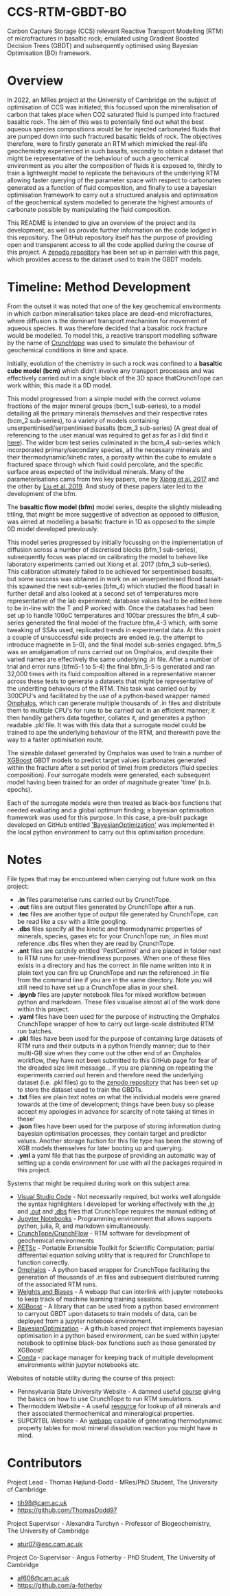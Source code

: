 # CCS-RTM-GBDT-BO
Carbon Capture Storage (CCS) relevant Reactive Transport Modelling (RTM) of microfractures in basaltic rock; emulated using Gradient Boosted Decision Trees (GBDT) and subsequently optimised using Bayesian Optimisation (BO) framework.

# Overview

In 2022, an MRes project at the University of Cambridge on the subject of optimisation of CCS was initiated; this focussed upon the mineralisation of carbon that takes place when CO2 saturated fluid is pumped into fractured basaltic rock. The aim of this was to potentially find out what the best aqueous species compositions would be for injected carbonated fluids that are pumped down into such fractured basaltic fields of rock. The objectives therefore, were to firstly generate an RTM which mimicked the real-life geochemistry experienced in such basalts, secondly to obtain a dataset that might be representative of the behaviour of such a geochemical environment as you alter the composition of fluids it is exposed to, thirdly to train a lightweight model to replicate the behaviours of the underlying RTM allowing faster querying of the parameter space with respect to carbonates generated as a function of fluid composition, and finally to use a bayesian optimisation framework to carry out a structured analysis and optimisation of the geochemical system modelled to generate the highest amounts of carbonate possible by manipulating the fluid composition.

This README is intended to give an overview of the project and its development, as well as provide further information on the code lodged in this repository. The GitHub repository itself has the purpose of providing open and transparent access to all the code applied during the course of this project. A [zenodo repository](https://zenodo.org/record/6774384#.Yr1ntuzMJb_) has been set up in parralel with this page, which provides access to the dataset used to train the GBDT models.

# Timeline: Method Development

From the outset it was noted that one of the key geochemical environments in which carbon mineralisation takes place are dead-end microfractures, where diffusion is the dominant transport mechanism for movement of aqueous species. It was therefore decided that a basaltic rock fracture would be modelled. To model this, a reactive transport modelling software by the name of [Crunchtope](https://bitbucket.org/crunchflow/crunchtope-dev/wiki/Home) was used to simulate the behaviour of geochemical conditions in time and space.

Initially, evolution of the chemistry in such a rock was confined to a **basaltic cube model (bcm)** which didn't involve any transport processes and was effectively carried out in a single block of the 3D space thatCrunchTope can work within; this made it a 0D model.

This model progressed from a simple model with the correct volume fractions of the major mineral groups (bcm_1 sub-series), to a model detailing all the primary minerals themselves and their respective rates (bcm_2 sub-series), to a variety of models containing unserpentinised/serpentinised basalts (bcm_3 sub-series) (A great deal of referencing to the user manual was required to get as far as I did find it [here](https://netl.doe.gov/sites/default/files/netl-file/CrunchFlow-Manual.pdf)). The wider bcm test series culminated in the bcm_4 sub-series which incorporated primary/secondary species, all the necessary minerals and their thermodynamic/kinetic rates, a porosity within the cube to emulate a fractured space through which fluid could percolate, and the specific surface areas expected of the individual minerals. Many of the parameterisations cams from two key papers, one by [Xiong et al. 2017](https://www.sciencedirect.com/science/article/pii/S1750583617305595?via%3Dihub) and the other by [Liu et al. 2019](https://www.sciencedirect.com/science/article/pii/S1750583618309009?via%3Dihub). And study of these papers later led to the development of the bfm.

The **basaltic flow model (bfm)** model series, despite the slightly misleading titling, that might be more suggestive of advection as opposed to diffusion, was aimed at modelling a basaltic fracture in 1D as opposed to the simple 0D model developed previously.

This model series progressed by initially focussing on the implementation of diffusion across a number of discretised blocks (bfm_1 sub-series), subsequently  focus was placed on calibrating the model to behave like laboratory experiments carried out Xiong et al. 2017 (bfm_3 sub-series). This calibration ultimately failed to be achieved for serpentinised basalts, but some success was obtained in work on an unserpentinised flood basalt- this spawned the next sub-series (bfm_4) which studied the flood basalt in further detail and also looked at a second set of temperatures more representative of the lab experiment; database values had to be edited here to be in-line with the T and P worked with. Once the databases had been set up to handle 100oC temperatures and 100bar pressures the bfm_4 sub-series generated the final model of the fracture bfm_4-3 which, with some tweaking of SSAs used, replicated trends in experimental data. At this point a couple of unsuccessful side projects are ended (e.g. the attempt to introduce magnetite in 5-0), and the final model sub-series engaged. bfm_5 was an amalgamation of runs carried out on Omphalos, and despite their varied names are effectively the same underlying .in file. After a number of trial and error runs (bfm5-1 to 5-4) the final bfm_5-5 is generated and ran 32,000 times with its fluid composition altered in a representative manner across these tests to generate a datasets that might be representative of the underlting behaviours of the RTM. This task was carried out by 300CPU's and facilitated by the use of a python-based wrapper named [Omphalos](https://github.com/a-fotherby/Omphalos), which can generate multiple thousands of .in files and distribute them to multiple CPU's for runs to be carried out in an efficient manner; it then handily gathers data together, collates it, and generates a python readable .pkl file. It was with this data that a surrogate model could be trained to ape the underlying behaviour of the RTM, and therewith pave the way to a faster optimisation route.

The sizeable dataset generated by Omphalos was used to train a number of [XGBoost](https://xgboost.readthedocs.io/en/stable/) GBDT models to predict target values (carbonates generated within the fracture after a set period of time) from predictors (fluid species composition). Four surrogate models were generated, each subsequent model having been trained for an order of magnitude greater 'time' (n.b. epochs).

Each of the surrogate models were then treated as black-box functions that needed evaluating and a global optimum finding; a bayesian optimisation framework was used for this purpose. In this case, a pre-built package developed on GitHub entitled ['BayesianOptimization'](https://github.com/fmfn/BayesianOptimization) was implemented in the local python environment to carry out this optimisation procedure.

# Notes
File types that may be encountered when carrying out future work on this project:
* **.in** files parameterise runs carried out by CrunchTope.
* **.out** files are output files generated by CrunchTope after a run.
* **.tec** files are another type of output file generated by CrunchTope, can be read like a csv with a little googling.
* **.dbs** files specify all the kinetic and thermodynamic properties of minerals, species, gases etc for your CrunchTope run; .in files must reference .dbs files when they are read by CrunchTope.
* **.ant** files are catchily entitled 'PestControl' and are placed in folder next to RTM runs for user-friendliness purposes. When one of these files exists in a directory and has the correct .in file name written into it in plain text you can fire up CrunchTope and run the referenced .in file from the command line if you are in the same directory. Note you will still need to have set up a CrunchTope alias in your shell.
* **.ipynb** files are jupyter notebook files for mixed workflow between python and markdown. These files visualise almost all of the work done within this project.
* **.yaml** files have been used for the purpose of instructing the Omphalos CrunchTope wrapper of how to carry out large-scale distributed RTM run batches.
* **.pkl** files have been used for the purpose of containing large datasets of RTM runs and their outputs in a python friendly manner; due to their multi-GB size when they come out the other end of an Omphalos workflow, they have not been submitted to this GitHub page for fear of the dreaded size limit message... If you are planning on repeating the experiments carried out herein and therefore need the underlying dataset (i.e. .pkl files) go to the [zenodo repository](https://zenodo.org/record/6774384#.Yr1ntuzMJb_) that has been set up to store the dataset used to train the GBDTs.
* **.txt** files are plain text notes on what the individual models were geared towards at the time of development; things have been busy so please accept my apologies in advance for scarcity of note taking at times in these!
* **.json** files have been used for the purpose of storing information during bayesian optimisation processes, they contain target and predictor values. Another storage fuction for this file type has been the stowing of XGB models themselves for later booting up and querying.
* **.yml** a yaml file that has the purpose of providing an automatic way of setting up a conda environment for use with all the packages required in this project.

Systems that might be required during work on this subject area:
* [Visual Studio Code](https://code.visualstudio.com/) -  Not necessarily required, but works well alongside the syntax highlighters I developed for working effectively with the [.in](https://github.com/ThomasDodd97/CF-IF-LS) and [.out](https://github.com/ThomasDodd97/CF-OF-LS) and [.dbs](https://github.com/ThomasDodd97/CF-DF-LS) files that CrunchTope requires the manual editing of.
* [Jupyter Notebooks](https://jupyter.org/) - Programming environment that allows supports python, julia, R, and markdown simultaneously.
* [CrunchTope/CrunchFlow](https://bitbucket.org/crunchflow/crunchtope-dev/wiki/Home) - RTM software for development of geochemical environments
* [PETSc](https://petsc.org/release/) - Portable Extensible Toolkit for Scientific Computation; partial differential equation solving utility that is required for CrunchTope to function correctly.
* [Omphalos](https://github.com/a-fotherby/Omphalos) - A python based wrapper for CrunchTope facilitating the generation of thousands of .in files and subsequent distributed running of the associated RTM runs.
* [Weights and Biases](https://wandb.ai/site) - A webapp that can interlink with jupyter notebooks to keep track of machine learning training sessions.
* [XGBoost](https://xgboost.readthedocs.io/en/stable/) - A library that can be used from a python based environment to carryout GBDT upon datasets to train models of data, can be deployed from a jupyter notebook environment.
* [BayesianOptimization](https://github.com/fmfn/BayesianOptimization) - A github based project that implements bayesian optimisation in a python based environment, can be sued within jupyter notebook to optimise black-box functions such as those generated by XGBoost!
* [Conda](https://docs.conda.io/en/latest/) - package manager for keeping track of multiple development environments within jupyter notebooks etc.

Websites of notable utility during the course of this project:
* Pennsylvania State University Website - A damned useful [course](https://www.e-education.psu.edu/png550/node/829) giving the basics on how to use CrunchTope to run RTM simulations.
* Thermoddem Website - A useful [resource](https://thermoddem.brgm.fr/) for lookup of all minerals and their associated thermochemical and mineralogical properties.
* SUPCRTBL Website - An [webapp](https://models.earth.indiana.edu/supcrtbl.php) capable of generating thermodynamic property tables for most mineral dissolution reaction you might have in mind.

# Contributors
Project Lead - Thomas Højlund-Dodd - MRes/PhD Student, The University of Cambridge
* tjh98@cam.ac.uk
* https://github.com/ThomasDodd97

Project Supervisor - Alexandra Turchyn - Professor of Biogeochemistry, The University of Cambridge
* atur07@esc.cam.ac.uk

Project Co-Supervisor - Angus Fotherby - PhD Student, The University of Cambridge
* af606@cam.ac.uk
* https://github.com/a-fotherby